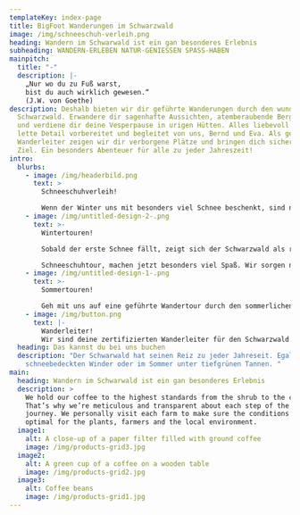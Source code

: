 ```yaml
---
templateKey: index-page
title: BigFoot Wanderungen im Schwarzwald
image: /img/schneeschuh-verleih.png
heading: Wandern im Schwarwald ist ein gan besonderes Erlebnis
subheading: WANDERN-ERLEBEN NATUR-GENIESSEN SPASS-HABEN
mainpitch:
  title: "-"
  description: |-
    „Nur wo du zu Fuß warst, 
    bist du auch wirklich gewesen.“
    (J.W. von Goethe)
description: Deshalb bieten wir dir geführte Wanderungen durch den wunderschönen
  Schwarzwald. Erwandere dir sagenhafte Aussichten, atemberaubende Berggipfel
  und verdiene dir deine Vesperpause in urigen Hütten. Alles liebevoll bis ins
  lette Detail vorbereitet und begleitet von uns, Bernd und Eva. Als geprüfte
  Wanderleiter zeigen wir dir verborgene Plätze und bringen dich sicher an das
  Ziel. Ein besonders Abenteuer für alle zu jeder Jahreszeit!
intro:
  blurbs:
    - image: /img/headerbild.png
      text: >
        Schneeschuhverleih! 

        Wenn der Winter uns mit besonders viel Schnee beschenkt, sind normale Wanderungen im Schwarzwald nicht mehr möglich. Deshalb haben wir Schneeschuhe um ganze Wandergruppen auszustatten. Wer also für ein ganz besonderes Abenteuer zu haben ist, leiht sich bei uns Schneeschuhe, oder macht eine geführte Schneeschuhtour mit uns. 
    - image: /img/untitled-design-2-.png
      text: >-
        Wintertouren!

        Sobald der erste Schnee fällt, zeigt sich der Schwarzwald als romantisches Winterwunderland. Eine geführte Wanderung, oder sogar eine 

        Schneeschuhtour, machen jetzt besonders viel Spaß. Wir sorgen natürlich für genügend Gelegenheiten zum Aufwärmen. 
    - image: /img/untitled-design-1-.png
      text: >-
        Sommertouren!

        Geh mit uns auf eine geführte Wandertour durch den sommerlichen Schwarzwald. Erklimme Berge und erhol dich an kühlen Flüssen oder verborgenen Bergseen. Lass idr Geschichten und Sagen aus der Umgebung erzählen und erlebe ein Abenteuer, das dir noch lange in Erinnerung bleiben wird. 
    - image: /img/button.png
      text: |-
        Wanderleiter!
        Wir sind deine zertifizierten Wanderleiter für den Schwarzwald. 
  heading: Das kannst du bei uns buchen
  description: "Der Schwarwald hat seinen Reiz zu jeder Jahreseit. Egal ob im
    schneebedeckten Winder oder im Sommer unter tiefgrünen Tannen. "
main:
  heading: Wandern im Schwarwald ist ein gan besonderes Erlebnis
  description: >
    We hold our coffee to the highest standards from the shrub to the cup.
    That’s why we’re meticulous and transparent about each step of the coffee’s
    journey. We personally visit each farm to make sure the conditions are
    optimal for the plants, farmers and the local environment.
  image1:
    alt: A close-up of a paper filter filled with ground coffee
    image: /img/products-grid3.jpg
  image2:
    alt: A green cup of a coffee on a wooden table
    image: /img/products-grid2.jpg
  image3:
    alt: Coffee beans
    image: /img/products-grid1.jpg
---
```

